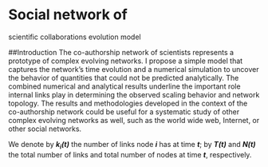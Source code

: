 # Social network of
scientific collaborations evolution model

##Introduction
The co-authorship network of scientists represents a prototype of complex evolving networks.
I propose a simple model that captures the network’s time evolution and a numerical simulation to uncover the behavior of
quantities that could not be predicted analytically. The combined numerical and analytical results
underline the important role internal links play in determining the observed scaling behavior and
network topology. The results and methodologies developed in the context of the co-authorship
network could be useful for a systematic study of other complex evolving networks as well,
such as the world wide web, Internet, or other social networks.

We denote by ***k<sub>i</sub>(t)*** the number of links node ***i*** has at time ***t***; by ***T(t)*** and ***N(t)*** the
total number of links and total number of nodes at time ***t***, respectively.